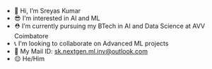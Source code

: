 - 👋 Hi, I’m Sreyas Kumar
- 😎 I’m interested in AI and ML
- ⛑️ I’m currently pursuing my BTech in AI and Data Science at AVV Coimbatore
- 📞 I'm looking to collaborate on Advanced ML projects
- 📧 My Mail ID: sk.nextgen.ml.inv@outlook.com
- 😌 He/Him

<!---
poisonkissedsk/poisonkissedsk is a ✨ special ✨ repository because its `README.md` (this file) appears on your GitHub profile.
You can click the Preview link to take a look at your changes.
--->
